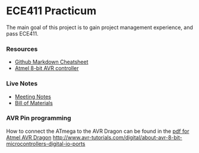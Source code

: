 # ECE411 Practicum 
The main goal of this project is to gain project management experience, and pass ECE411.

### Resources
- [Github Markdown Cheatsheet](https://github.com/adam-p/markdown-here/wiki/Markdown-Cheatsheet)
- [Atmel 8-bit AVR controller](http://ww1.microchip.com/downloads/en/DeviceDoc/Atmel-8271-8-bit-AVR-Microcontroller-ATmega48A-48PA-88A-88PA-168A-168PA-328-328P_datasheet_Complete.pdf)

### Live Notes
- [Meeting Notes](https://docs.google.com/document/d/19kvDTP8waEN3RQ6yVrNDx6z7Xe4eh67vW1i40oPSDoY/edit?usp=sharing)
- [Bill of Materials](https://docs.google.com/spreadsheets/d/1W5p3Xew4WHdP0dK88rSV139m2ax4RcH9-pE1J-V8YP8/edit?usp=sharing)

### AVR Pin programming
How to connect the ATmega to the AVR Dragon can be found in the [pdf for Atmel
AVR
Dragon](https://github.com/philiparola/ece411-practicum/blob/master/datasheets/atmel-42723-avr-dragon_userguide.pdf)
http://www.avr-tutorials.com/digital/about-avr-8-bit-microcontrollers-digital-io-ports
